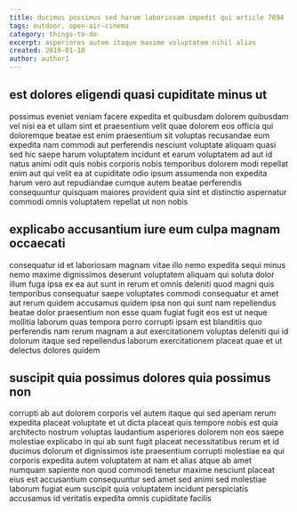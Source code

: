 ```yaml
---
title: ducimus possimus sed harum laboriosam impedit qui article 7094
tags: outdoor, open-air-cinema
category: things-to-do
excerpt: asperiores autem itaque maxime voluptatem nihil alias
created: 2019-01-10
author: author1
---
```


## est dolores eligendi quasi cupiditate minus ut

possimus eveniet veniam facere expedita et quibusdam dolorem quibusdam vel nisi ea et ullam sint et praesentium velit quae dolorem eos officia qui doloremque beatae est enim praesentium sit voluptas recusandae eum expedita nam commodi aut perferendis nesciunt voluptate aliquam quasi sed hic saepe harum voluptatem incidunt et earum voluptatem ad aut id natus animi odit quis nobis corporis nobis temporibus dolorem modi repellat enim aut qui velit ea at cupiditate odio ipsum assumenda non expedita harum vero aut repudiandae cumque autem beatae perferendis consequuntur quisquam maiores provident quia sint et distinctio aspernatur commodi omnis voluptatem repellat ut non nobis

## explicabo accusantium iure eum culpa magnam occaecati

consequatur id et laboriosam magnam vitae illo nemo expedita sequi minus nemo maxime dignissimos deserunt voluptatem aliquam qui soluta dolor illum fuga ipsa ex ea aut sunt in rerum et omnis deleniti quod magni quis temporibus consequatur saepe voluptates commodi consequatur et amet aut rerum quidem accusamus quidem ipsa non qui sunt nam repellendus beatae dolor praesentium non esse quam fugiat fugit eos est ut neque mollitia laborum quas tempora porro corrupti ipsam est blanditiis quo perferendis nam rerum magnam a aut exercitationem voluptas deleniti qui id dolorum itaque sed repellendus laborum exercitationem placeat quae et ut delectus dolores quidem

## suscipit quia possimus dolores quia possimus non

corrupti ab aut dolorem corporis vel autem itaque qui sed aperiam rerum expedita placeat voluptate et ut dicta placeat quis tempore nobis est quia architecto nostrum voluptas laudantium asperiores dolorem non eos saepe molestiae explicabo in qui ab sunt fugit placeat necessitatibus rerum et id ducimus dolorum et dignissimos iste praesentium corrupti molestiae ea qui corporis expedita autem voluptatem at nam et alias atque ab amet numquam sapiente non quod commodi tenetur maxime nesciunt placeat eius est accusantium consequuntur sed amet sed animi sed molestiae laborum fugiat eum suscipit quia voluptatem incidunt perspiciatis accusamus id veritatis expedita omnis cupiditate facilis
